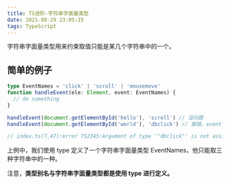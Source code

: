 ```yaml
---
title: TS进阶-字符串字面量类型
date: 2021-08-29 23:05:15
tags: TypeScript
---
```


字符串字面量类型用来约束取值只能是某几个字符串中的一个。

<!-- more -->

## 简单的例子

```ts
type EventNames = 'click' | 'scroll' | 'mousemove'
function handleEvent(ele: Element, event: EventNames) {
  // do something
}

handleEvent(document.getElementById('hello'), 'scroll') // 没问题
handleEvent(document.getElementById('world'), 'dbclick') // 报错，event 不能为 'dbclick'

// index.ts(7,47):error TS2345:Argument of type '"dbclick"' is not assignable to parameter of type 'EventNames'
```

上例中，我们使用 type 定义了一个字符串字面量类型 EventNames，他只能取三种字符串中的一种。

注意，**类型别名与字符串字面量类型都是使用 type 进行定义。**
